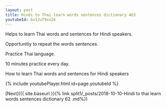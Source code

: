 ```yaml
---
layout: post
title: Hindi to Thai learn words sentences dictionary 463 
youtubeId: 6v1JuT9su24
---
```

 
 
Helps to learn Thai words and sentences for Hindi speakers.

Opportunitiy to repeat the words sentences. 

Practice Thai language. 
 
10 minutes practice every day. 
 
How to learn Thai words and sentences for Hindi speakers 
 
{% include youtubePlayer.html id=page.youtubeId %}
 
 
[Next]({{ site.baseurl }}{% link  split1/_posts/2018-10-10-Hindi to thai learn words sentences dictionary 62 .md%})
 
